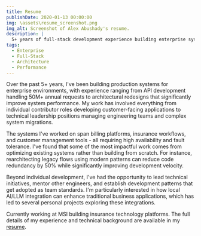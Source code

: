 ```yaml
---
title: Resume
publishDate: 2020-01-13 00:00:00
img: \assets\resume_screenshot.png
img_alt: Screenshot of Alex Abushady's resume.
description: |
  5+ years of full-stack development experience building enterprise systems that handle millions of requests, with a focus on performance optimization, system architecture, and team collaboration.
tags:
  - Enterprise
  - Full-Stack
  - Architecture
  - Performance
---
```


Over the past 5+ years, I've been building production systems for enterprise environments, with experience ranging from API development handling 50M+ annual requests to architectural redesigns that significantly improve system performance. My work has involved everything from individual contributor roles developing customer-facing applications to technical leadership positions managing engineering teams and complex system migrations.

The systems I've worked on span billing platforms, insurance workflows, and customer management tools - all requiring high availability and fault tolerance. I've found that some of the most impactful work comes from optimizing existing systems rather than building from scratch. For instance, rearchitecting legacy flows using modern patterns can reduce code redundancy by 50% while significantly improving development velocity.

Beyond individual development, I've had the opportunity to lead technical initiatives, mentor other engineers, and establish development patterns that get adopted as team standards. I'm particularly interested in how local AI/LLM integration can enhance traditional business applications, which has led to several personal projects exploring these integrations.

Currently working at MSI building insurance technology platforms. The full details of my experience and technical background are available in my [resume](/assets/AlexanderAbushady2025ResumeRefreshConsolidated.pdf).
